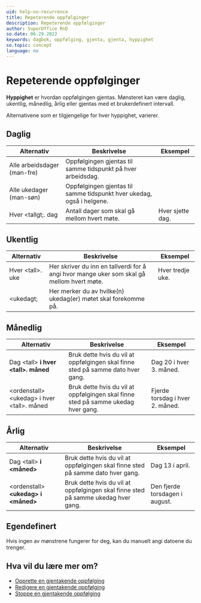 ```yaml
---
uid: help-no-recurrence
title: Repeterende oppfølginger
description: Repeterende oppfølginger
author: SuperOffice RnD
so.date: 06.29.2022
keywords: dagbok, oppfølging, gjenta, gjenta, hyppighet
so.topic: concept
language: no
---
```


# Repeterende oppfølginger

**Hyppighet** er hvordan oppfølgingen gjentas. Mønsteret kan være daglig, ukentlig, månedlig, årlig eller gjentas med et brukerdefinert intervall.

Alternativene som er tilgjengelige for hver hyppighet, varierer.

## Daglig

| Alternativ | Beskrivelse | Eksempel |
|---|---|---|
| Alle arbeidsdager (man-fre) | Oppfølgingen gjentas til samme tidspunkt på hver arbeidsdag. | |
| Alle ukedager (man-søn) | Oppfølgingen gjentas til samme tidspunkt hver ukedag, også i helgene. | |
| Hver &lt;tallgt;. dag | Antall dager som skal gå mellom hvert møte. | Hver sjette dag. |

## Ukentlig

| Alternativ | Beskrivelse | Eksempel |
|---|---|---|
| Hver &lt;tall&gt;. uke| Her skriver du inn en tallverdi for å angi hvor mange uker som skal gå mellom hvert møte. | Hver tredje uke. |
| &lt;ukedagt;| Her merker du av hvilke(n) ukedag(er) møtet skal forekomme på. | |

## Månedlig

| Alternativ | Beskrivelse | Eksempel |
|---|---|---|
| Dag &lt;tall&gt; **i hver &lt;tall&gt;. måned** | Bruk dette hvis du vil at oppfølgingen skal finne sted på samme dato hver gang. | Dag 20 i hver 3\. måned. |
| &lt;ordenstall&gt; &lt;ukedag&gt; i hver &lt;tall&gt;. måned| Bruk dette hvis du vil at oppfølgingen skal finne sted på samme ukedag hver gang. | Fjerde torsdag i hver 2\. måned. |

## Årlig

| Alternativ | Beskrivelse | Eksempel |
|---|---|---|
| Dag &lt;tall&gt; **i &lt;måned&gt;**| Bruk dette hvis du vil at oppfølgingen skal finne sted på samme dato hver gang. | Dag 13 i april. |
| &lt;ordenstall&gt; **&lt;ukedag&gt; i &lt;måned&gt;**| Bruk dette hvis du vil at oppfølgingen skal finne sted på samme ukedag hver gang. | Den fjerde torsdagen i august. |

## Egendefinert

Hvis ingen av mønstrene fungerer for deg, kan du manuelt angi datoene du trenger.

## Hva vil du lære mer om?

* [Opprette en gjentakende oppfølging][4]
* [Redigere en gjentakende oppfølging][1]
* [Stoppe en gjentakende oppfølging][3]

<!-- Referenced links -->
[1]: edit.md
[3]: stop.md
[4]: create.md

<!-- Referenced images -->
